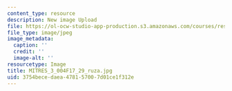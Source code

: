 ```yaml
---
content_type: resource
description: New image Upload
file: https://ol-ocw-studio-app-production.s3.amazonaws.com/courses/res-3-004-visualizing-materials-science-fall-2017/3754becedaea478157007d01ce1f312e_MITRES_3_004F17_29_ruza.jpg
file_type: image/jpeg
image_metadata:
  caption: ''
  credit: ''
  image-alt: ''
resourcetype: Image
title: MITRES_3_004F17_29_ruza.jpg
uid: 3754bece-daea-4781-5700-7d01ce1f312e
---
```

